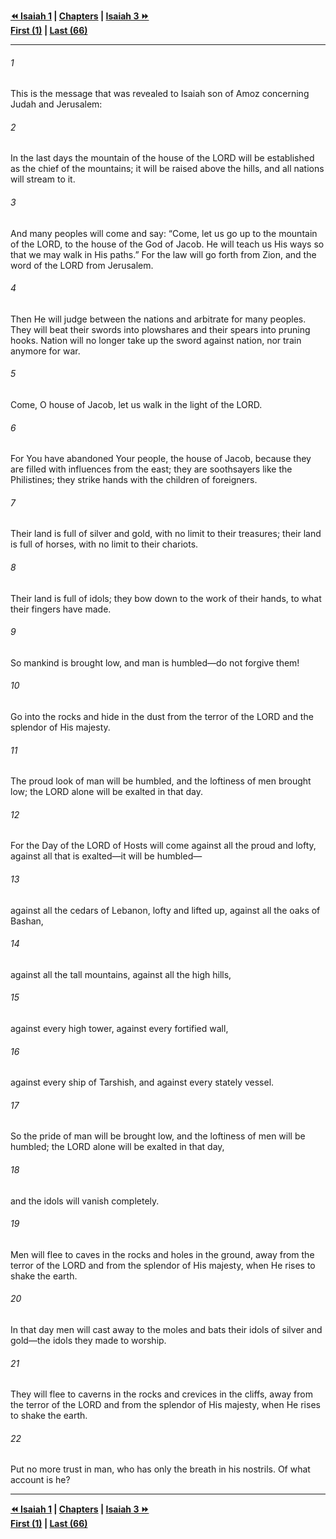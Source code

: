   
**[⏪ Isaiah 1](./Isaiah%201.md) | [Chapters](./_index.md) | [Isaiah 3 ⏩](./Isaiah%203.md)**  
**[First (1)](./Isaiah%201.md) | [Last (66)](./Isaiah%2066.md)**  
  
---  
  
###### 1  
This is the message that was revealed to Isaiah son of Amoz concerning Judah and Jerusalem:  
  
###### 2  
In the last days the mountain of the house of the LORD will be established as the chief of the mountains; it will be raised above the hills, and all nations will stream to it.  
  
###### 3  
And many peoples will come and say: “Come, let us go up to the mountain of the LORD, to the house of the God of Jacob. He will teach us His ways so that we may walk in His paths.” For the law will go forth from Zion, and the word of the LORD from Jerusalem.  
  
###### 4  
Then He will judge between the nations and arbitrate for many peoples. They will beat their swords into plowshares and their spears into pruning hooks. Nation will no longer take up the sword against nation, nor train anymore for war.  
  
###### 5  
Come, O house of Jacob, let us walk in the light of the LORD.  
  
###### 6  
For You have abandoned Your people, the house of Jacob, because they are filled with influences from the east; they are soothsayers like the Philistines; they strike hands with the children of foreigners.  
  
###### 7  
Their land is full of silver and gold, with no limit to their treasures; their land is full of horses, with no limit to their chariots.  
  
###### 8  
Their land is full of idols; they bow down to the work of their hands, to what their fingers have made.  
  
###### 9  
So mankind is brought low, and man is humbled—do not forgive them!  
  
###### 10  
Go into the rocks and hide in the dust from the terror of the LORD and the splendor of His majesty.  
  
###### 11  
The proud look of man will be humbled, and the loftiness of men brought low; the LORD alone will be exalted in that day.  
  
###### 12  
For the Day of the LORD of Hosts will come against all the proud and lofty, against all that is exalted—it will be humbled—  
  
###### 13  
against all the cedars of Lebanon, lofty and lifted up, against all the oaks of Bashan,  
  
###### 14  
against all the tall mountains, against all the high hills,  
  
###### 15  
against every high tower, against every fortified wall,  
  
###### 16  
against every ship of Tarshish, and against every stately vessel.  
  
###### 17  
So the pride of man will be brought low, and the loftiness of men will be humbled; the LORD alone will be exalted in that day,  
  
###### 18  
and the idols will vanish completely.  
  
###### 19  
Men will flee to caves in the rocks and holes in the ground, away from the terror of the LORD and from the splendor of His majesty, when He rises to shake the earth.  
  
###### 20  
In that day men will cast away to the moles and bats their idols of silver and gold—the idols they made to worship.  
  
###### 21  
They will flee to caverns in the rocks and crevices in the cliffs, away from the terror of the LORD and from the splendor of His majesty, when He rises to shake the earth.  
  
###### 22  
Put no more trust in man, who has only the breath in his nostrils. Of what account is he?  
  
  
---  
  
**[⏪ Isaiah 1](./Isaiah%201.md) | [Chapters](./_index.md) | [Isaiah 3 ⏩](./Isaiah%203.md)**  
**[First (1)](./Isaiah%201.md) | [Last (66)](./Isaiah%2066.md)**  
  
